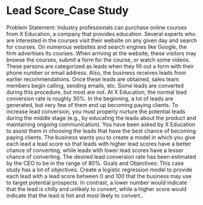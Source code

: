 # Lead Score_Case Study
Problem Statement:
Industry professionals can purchase online courses from X Education, a company that provides education. Several experts who are interested in the courses visit their website on any given day and search for courses.
On numerous websites and search engines like Google, the firm advertises its courses. When arriving at the website, these visitors may browse the courses, submit a form for the course, or watch some videos. These persons are categorized as leads when they fill out a form with their phone number or email address. Also, the business receives leads from earlier recommendations. Once these leads are obtained, sales team members begin calling, sending emails, etc. Some leads are converted during this procedure, but most are not. At X Education, the normal lead conversion rate is roughly 30%.
In the beginning, a lot of leads are generated, but very few of them end up becoming paying clients. To increase lead conversion, you must properly nurture the potential leads during the middle stage (e.g., by educating the leads about the product and maintaining ongoing communication).
You have been asked by X Education to assist them in choosing the leads that have the best chance of becoming paying clients. The business wants you to create a model in which you give each lead a lead score so that leads with higher lead scores have a better chance of converting, while leads with lower lead scores have a lesser chance of converting. The desired lead conversion rate has been estimated by the CEO to be in the range of 80%.
Goals and Objectives:
This case study has a lot of objectives.
Create a logistic regression model to provide each lead with a lead score between 0 and 100 that the business may use to target potential prospects. In contrast, a lower number would indicate that the lead is chilly and unlikely to convert, while a higher score would indicate that the lead is hot and most likely to convert..
